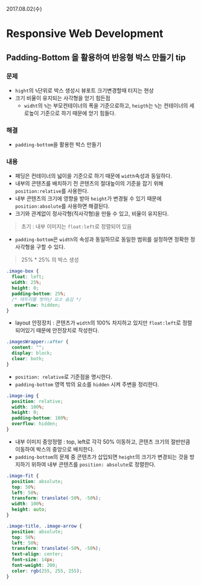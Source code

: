2017.08.02(수)
# Responsive Web Development

## Padding-Bottom 을 활용하여 반응형 박스 만들기 tip

### 문제

- `hight`의 `%`단위로 박스 생성시 뷰포트 크기변경할때 터지는 현상
- 크기 비율이 유지되는 사각형을 얻기 힘든점
  - `widht`의 `%`는 부모컨테이너의 폭을 기준으로하고, `heigth`는 `%`는 컨테이너의 세로높이 기준으로 하기 때문에 얻기 힘들다.

### 해결

- `padding-bottom`을 활용한 박스 만들기

### 내용

- 패딩은 컨테이너의 넓이을 기준으로 하기 때문에 `width`속성과 동일하다.
- 내부의 콘텐츠를 배치하기 전 콘텐츠의 절대높이의 기준을 잡기 위해 `position:relative`를 사용한다.
- 내부 콘텐츠의 크기에 영향을 받아 `height`가 변경될 수 있기 때문에 `position:absolute`를 사용하면 해결된다.
- 크기와 관계없이 정사각형(직사각형)을 만들 수 있고, 비율이 유지된다.

> 초기 : 내부 이미지는 `float:left`로 정렬되어 있음

- `padding-bottom`은 `width`의 속성과 동일하므로 동일한 범위를 설정하면 정확한 정사각형을 구할 수 있다.  
> 25% * 25% 의 박스 생성  
```css
.image-box {
  float: left;
  width: 25%;
  height: 0;
  padding-bottom: 25%;
  /* 테두리를 벗어난 요소 숨김 */
   overflow: hidden; 
}
```

- layout 안정장치 : 콘텐츠가 `width`의 100% 차지하고 있지만 `float:left`로 정렬되어있기 때문에 안전장치로 작성한다.
```css
.imagesWrapper::after {
  content: "";
  display: block;
  clear: both;
}
```

- `position: relative`로 기준점을 명시한다.
- `padding-bottom` 영역 밖의 요소를 `hidden` 시켜 주변을 정리한다.
```css
.image-img {
  position: relative;
  width: 100%;
  height: 0;
  padding-bottom: 100%;
  overflow: hidden;
}
```

- 내부 이미지 중앙정렬 : top, left로 각각 50% 이동하고, 콘텐츠 크기의 절반만큼 이동하여 박스의 중앙으로 배치한다.
- `padding-bottom`의 문제 중 콘텐츠가 삽입되면 `height`의 크기가 변경되는 것을 방지하기 위하여 내부 콘텐츠를 `position: absolute`로 정렬한다.
```css
.image-fit {
  position: absolute;
  top: 50%;
  left: 50%;
  transform: translate(-50%, -50%);
  width: 100%;
  height: auto;
}

.image-title, .image-arrow {
  position: absolute;
  top: 50%;
  left: 50%;
  transform: translate(-50%, -50%);
  text-align: center;
  font-size: 14px;
  font-weight: 200;
  color: rgb(255, 255, 255);
}
```